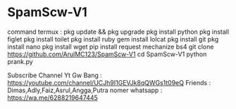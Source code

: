 # SpamScw-V1

command termux :
pkg update && pkg upgrade
pkg install python
pkg install figlet
pkg install toilet
pkg install ruby
gem install lolcat
pkg install git
pkg install nano
pkg install wget
pip install request mechanize bs4
git clone https://github.com/ArulMC123/SpamScw-V1
cd SpamScw-V1
python prank.py



Subscribe Channel Yt Gw Bang : 
https://youtube.com/channel/UCJh9I1GEVJk8qQWGs1t09eQ
Friends : Dimas,Adly,Faiz,Asrul,Angga,Putra
nomer whatsapp :
https://wa.me/6288219647445
